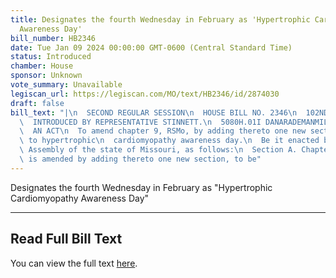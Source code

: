 ```yaml
---
title: Designates the fourth Wednesday in February as 'Hypertrophic Cardiomyopathy
  Awareness Day'
bill_number: HB2346
date: Tue Jan 09 2024 00:00:00 GMT-0600 (Central Standard Time)
status: Introduced
chamber: House
sponsor: Unknown
vote_summary: Unavailable
legiscan_url: https://legiscan.com/MO/text/HB2346/id/2874030
draft: false
bill_text: "|\n  SECOND REGULAR SESSION\n  HOUSE BILL NO. 2346\n  102ND GENERAL ASSEMBLY\n\
  \  INTRODUCED BY REPRESENTATIVE STINNETT.\n  5080H.01I DANARADEMANMILLER,ChiefClerk\n\
  \  AN ACT\n  To amend chapter 9, RSMo, by adding thereto one new section relating\
  \ to hypertrophic\n  cardiomyopathy awareness day.\n  Be it enacted by the General\
  \ Assembly of the state of Missouri, as follows:\n  Section A. Chapter 9, RSMo,\
  \ is amended by adding thereto one new section, to be"
---
```

Designates the fourth Wednesday in February as "Hypertrophic Cardiomyopathy Awareness Day"

---

## Read Full Bill Text

You can view the full text [here](https://legiscan.com/MO/text/HB2346/id/2874030).

